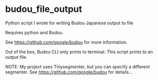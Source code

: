# budou_file_output
Python script I wrote for writing Budou Japanese output to file

Requires python and Budou. 

See https://github.com/google/budou for more information.

Out of the box, Budou CLI only prints to terminal. This script prints to an output file. 

NOTE: My project uses Tinysegmenter, but you can specify a different segmenter. See https://github.com/google/budou for details...
